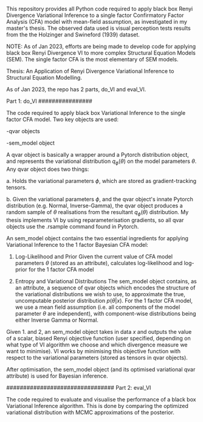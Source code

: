 This repository provides all Python code required to apply black box Renyi Divergence Variational Inference to a single factor Confirmatory Factor Analysis (CFA) model with mean-field assumption, as investigated in my master's thesis. The observed data used is visual perception tests results from the the Holzinger and Swineford (1939) dataset. 

NOTE: As of Jan 2023, efforts are being made to develop code for applying black box Renyi Divergence VI to more complex Structural Equation Models (SEM). The single factor CFA is the most elementary of SEM models. 

Thesis: An Application of Renyi Divergence Variational Inference to Structural Equation Modelling. 

As of Jan 2023, the repo has 2 parts, do_VI and eval_VI.

Part 1: do_VI 
################

The code required to apply black box Variational Inference to the single factor CFA model. Two key objects are used: 

-qvar objects

-sem_model object 

A qvar object is basically a wrapper around a Pytorch distribution object, and represents the variational distribution $q_{\phi}(\theta)$ on the model parameters $\theta$. Any qvar object does two things: 

a. Holds the variational parameters $\phi$, which are stored as gradient-tracking tensors.

b. Given the variational parameters $\phi$, and the qvar object's innate Pytorch distribution (e.g. Normal, Inverse-Gamma), the qvar object produces a random sample of $\theta$ realisations from the resultant $q_{\phi}(\theta)$ distribution. My thesis implements VI by using reparameterisation gradients, so all qvar objects use the .rsample command found in Pytorch.

An sem_model object contains the two essential ingredients for applying Variational Inference to the 1 factor Bayesian CFA model: 
1. Log-Likelihood and Prior
Given the current value of CFA model parameters $\theta$ (stored as an attribute), calculates log-likelihood and log-prior for the 1 factor CFA model

2. Entropy and Variational Distributions 
The sem_model object contains, as an attribute, a sequence of qvar objects which encodes the structure of the variational distributions we wish to use, to approximate the true, uncomputable posterior distribution $p(\theta | x)$. For the 1 factor CFA model, we use a mean field assumption (i.e. all components of the model parameter $\theta$ are independent), with component-wise distributions being either Inverse Gamma or Normal. 

Given 1. and 2, an sem_model object takes in data $x$ and outputs the value of a scalar, biased Renyi objective function (user specified, depending on what type of VI algorithm we choose and which divergence measure we want to minimise). VI works by minimising this objective function with respect to the variational parameters (stored as tensors in qvar objects). 

After optimisation, the sem_model object (and its optimised variational qvar attribute) is used for Bayesian inference.

################################
Part 2: eval_VI

The code required to evaluate and visualise the performance of a black box Variational Inference algorithm. This is done by comparing the optimized variational distribution with MCMC approximations of the posterior. 

